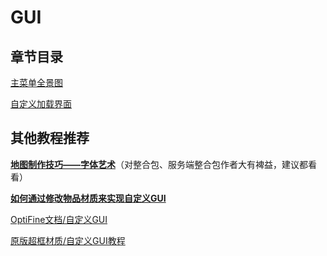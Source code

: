 # GUI

## 章节目录

[主菜单全景图](panorama.md)

[自定义加载界面](loading.md)

## 其他教程推荐

**[地图制作技巧——字体艺术](https://www.mcbbs.net/thread-835539-1-1.html)**（对整合包、服务端整合包作者大有裨益，建议都看看）

**[如何通过修改物品材质来实现自定义GUI](https://www.mcbbs.net/thread-1285992-1-1.html)**

[OptiFine文档/自定义GUI](../../../optifinedoc/custom_guis.md)

[原版超框材质/自定义GUI教程](https://www.mcbbs.net/thread-1184329-1-1.html)

